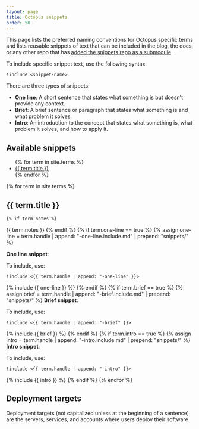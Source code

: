 ```yaml
---
layout: page
title: Octopus snippets
order: 50
---
```


This page lists the preferred naming conventions for Octopus specific terms and lists reusable snippets of text that can be included in the blog, the docs, or any other repo that has [added the snippets repo as a submodule](snippets-submodule.md).

To include specific snippet text, use the following syntax:

```
!include <snippet-name>
```

There are three types of snippets:

- **One line**: A short sentence that states what something is but doesn't provide any context. 
- **Brief**: A brief sentence or paragraph that states what something is and what problem it solves.
- **Intro**: An introduction to the concept that states what something is, what problem it solves, and how to apply it.

## Available snippets

<ul>
{% for term in site.terms %}
 <li><a href="#{{ term.handle }}">{{ term.title }}</a></li>
{% endfor %}
</ul>

{% for term in site.terms %}
## {{ term.title }}
	{% if term.notes %}
{{ term.notes }}
	{% endif %}
	{% if term.one-line == true %}
		{% assign one-line = term.handle | append: "-one-line.include.md" | prepend: "snippets/" %}

**One line snippet**:

To include, use: 

`!include <{{ term.handle | append: "-one-line" }}>`

{% include {{ one-line }} %}
	{% endif %}
	{% if term.brief == true %}
		{% assign brief = term.handle | append: "-brief.include.md" | prepend: "snippets/" %}
**Brief snippet**:

To include, use: 

`!include <{{ term.handle | append: "-brief" }}>`

{% include {{ brief }} %}
	{% endif %}
	{% if term.intro == true %}
		{% assign intro = term.handle | append: "-intro.include.md" | prepend: "snippets/" %}
**Intro snippet**:

To include, use: 

`!include <{{ term.handle | append: "-intro" }}>`

{% include {{ intro }} %}
	{% endif %}
{% endfor %}
    
## Deployment targets

 Deployment targets (not capitalized unless at the beginning of a sentence) are the servers, services, and accounts where users deploy their software.

